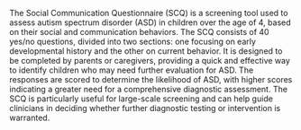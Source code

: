 The Social Communication Questionnaire (SCQ) is a screening tool used to assess autism spectrum disorder (ASD) in children over the age of 4, based on their social and communication behaviors. The SCQ consists of 40 yes/no questions, divided into two sections: one focusing on early developmental history and the other on current behavior. It is designed to be completed by parents or caregivers, providing a quick and effective way to identify children who may need further evaluation for ASD. The responses are scored to determine the likelihood of ASD, with higher scores indicating a greater need for a comprehensive diagnostic assessment. The SCQ is particularly useful for large-scale screening and can help guide clinicians in deciding whether further diagnostic testing or intervention is warranted.